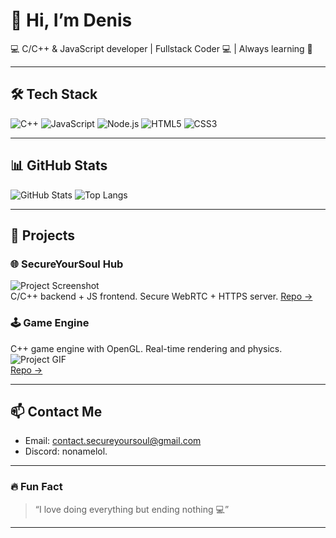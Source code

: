 # 👋 Hi, I’m Denis

💻 C/C++ & JavaScript developer | Fullstack Coder 💻 | Always learning 🚀

---

## 🛠️ Tech Stack

![C++](https://img.shields.io/badge/C++-00599C?style=flat&logo=c%2B%2B&logoColor=white)
![JavaScript](https://img.shields.io/badge/JavaScript-F7DF1E?style=flat&logo=javascript&logoColor=black)
![Node.js](https://img.shields.io/badge/Node.js-339933?style=flat&logo=node.js&logoColor=white)
![HTML5](https://img.shields.io/badge/HTML5-E34F26?style=flat&logo=html5&logoColor=white)
![CSS3](https://img.shields.io/badge/CSS3-1572B6?style=flat&logo=css3&logoColor=white)

---

## 📊 GitHub Stats

![GitHub Stats](https://github-readme-stats.vercel.app/api?username=8989denis&show_icons=true&hide=issues&theme=radical)
![Top Langs](https://github-readme-stats.vercel.app/api/top-langs/?username=8989denis&layout=compact&theme=radical)

---

## 🚀 Projects

### 🌐 SecureYourSoul Hub
![Project Screenshot](https://media.giphy.com/media/l0MYEqEzwMWFCg8rm/giphy.gif)  
C/C++ backend + JS frontend. Secure WebRTC + HTTPS server. [Repo →](https://github.com/8989denis/SecureYourSoul)

### 🕹️ Game Engine
C++ game engine with OpenGL. Real-time rendering and physics.  
![Project GIF](https://media.giphy.com/media/xT0xeJpnrWC4XWblEk/giphy.gif)  
[Repo →](https://github.com/8989denis/GameEngine)

---

## 📫 Contact Me

- Email: contact.secureyoursoul@gmail.com  
- Discord: nonamelol.  

---

### 🔥 Fun Fact

> “I love doing everything but ending nothing 💻”

---

